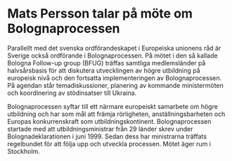 # Mats Persson talar på möte om Bolognaprocessen

Parallellt med det svenska ordförandeskapet i Europeiska unionens råd är Sverige också ordförande i Bolognaprocessen. På mötet i den så kallade Bologna Follow-up group (BFUG) träffas samtliga medlemsländer på halvsårsbasis för att diskutera utvecklingen av högre utbildning på europeisk nivå och den fortsatta implementeringen av Bolognaprocessen. På agendan står temadiskussioner, planering av kommande ministermöten och koordinering av stödinsatser till Ukraina.

Bolognaprocessen syftar till ett närmare europeiskt samarbete om högre utbildning och har som mål att främja rörligheten, anställningsbarheten och Europas konkurrenskraft som utbildningskontinent. Bolognaprocessen startade med att utbildningsministrar från 29 länder skrev under Bolognadeklarationen i juni 1999. Sedan dess har ministrarna träffats regelbundet för att följa upp och utveckla processen. Mötet äger rum i Stockholm.
